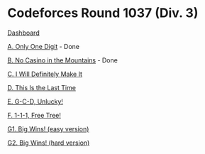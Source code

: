 # Codeforces Round 1037 (Div. 3)

[Dashboard](https://codeforces.com/contest/2126)

[A. Only One Digit](https://codeforces.com/contest/2126/problem/A) - Done

[B. No Casino in the Mountains](https://codeforces.com/contest/2126/problem/B) - Done

[C. I Will Definitely Make It](https://codeforces.com/contest/2126/problem/C)

[D. This Is the Last Time](https://codeforces.com/contest/2126/problem/D)

[E. G-C-D, Unlucky!](https://codeforces.com/contest/2126/problem/E)

[F. 1-1-1, Free Tree!](https://codeforces.com/contest/2126/problem/F)

[G1. Big Wins! (easy version)](https://codeforces.com/contest/2126/problem/G1)

[G2. Big Wins! (hard version)](https://codeforces.com/contest/2126/problem/G2)
